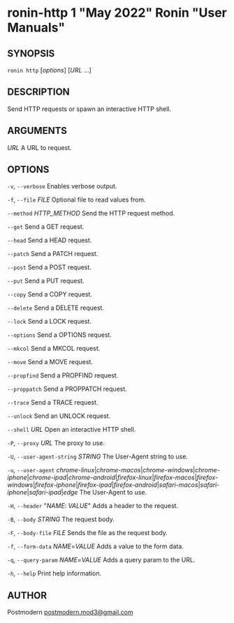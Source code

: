 # ronin-http 1 "May 2022" Ronin "User Manuals"

## SYNOPSIS

`ronin http` [*options*] [*URL* ...]

## DESCRIPTION

Send HTTP requests or spawn an interactive HTTP shell.

## ARGUMENTS

*URL*
  A URL to request.

## OPTIONS

`-v`, `--verbose`
  Enables verbose output.

`-f`, `--file` *FILE*
  Optional file to read values from.

`--method` *HTTP_METHOD*
  Send the HTTP request method.

`--get`
  Send a GET request.

`--head`
  Send a HEAD request.

`--patch`
  Send a PATCH request.

`--post`
  Send a POST request.

`--put`
  Send a PUT request.

`--copy`
  Send a COPY request.

`--delete`
  Send a DELETE request.

`--lock`
  Send a LOCK request.

`--options`
  Send a OPTIONS request.

`--mkcol`
  Send a MKCOL request.

`--move`
  Send a MOVE request.

`--propfind`
  Send a PROPFIND request.

`--proppatch`
  Send a PROPPATCH request.

`--trace`
  Send a TRACE request.

`--unlock`
  Send an UNLOCK request.

`--shell` *URL*
  Open an interactive HTTP shell.

`-P`, `--proxy` *URL*
  The proxy to use.

`-U`, `--user-agent-string` *STRING*
  The User-Agent string to use.

`-u`, `--user-agent` *chrome-linux*\|*chrome-macos*\|*chrome-windows*\|*chrome-iphone*\|*chrome-ipad*\|*chrome-android*\|*firefox-linux*\|*firefox-macos*\|*firefox-windows*\|*firefox-iphone*\|*firefox-ipad*\|*firefox-android*\|*safari-macos*\|*safari-iphone*\|*safari-ipad*\|*edge*
  The User-Agent to use.

`-H`, `--header` "*NAME*: *VALUE*"
  Adds a header to the request.

`-B`, `--body` *STRING*
  The request body.

`-F`, `--body-file` *FILE*
  Sends the file as the request body.

`-f`, `--form-data` *NAME*=*VALUE*
  Adds a value to the form data.

`-q`, `--query-param` *NAME*=*VALUE*
  Adds a query param to the URL.

`-h`, `--help`
  Print help information.

## AUTHOR

Postmodern <postmodern.mod3@gmail.com>

